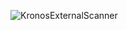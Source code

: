 
![KronosExternalScanner](https://github.com/user-attachments/assets/bd1ca099-de95-45e7-8f9a-33e7aaca57c9)
